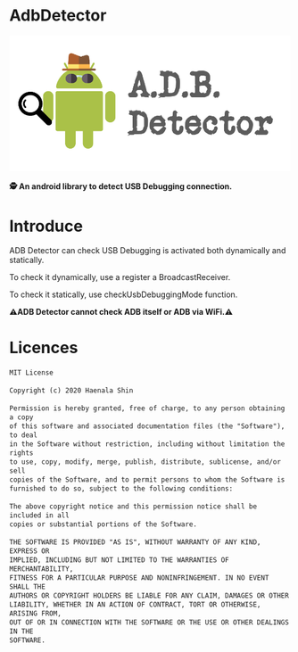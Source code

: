 # AdbDetector

![ADB Detector title](adbdetector_title.png)

**🕵️ An android library to detect USB Debugging connection.**

# Introduce

ADB Detector can check USB Debugging is activated both dynamically and statically.
 
To check it dynamically, use a register a BroadcastReceiver.
 
To check it statically, use checkUsbDebuggingMode function.

**⚠️ADB Detector cannot check ADB itself or ADB via WiFi.⚠️**

# Licences

```
MIT License

Copyright (c) 2020 Haenala Shin

Permission is hereby granted, free of charge, to any person obtaining a copy
of this software and associated documentation files (the "Software"), to deal
in the Software without restriction, including without limitation the rights
to use, copy, modify, merge, publish, distribute, sublicense, and/or sell
copies of the Software, and to permit persons to whom the Software is
furnished to do so, subject to the following conditions:

The above copyright notice and this permission notice shall be included in all
copies or substantial portions of the Software.

THE SOFTWARE IS PROVIDED "AS IS", WITHOUT WARRANTY OF ANY KIND, EXPRESS OR
IMPLIED, INCLUDING BUT NOT LIMITED TO THE WARRANTIES OF MERCHANTABILITY,
FITNESS FOR A PARTICULAR PURPOSE AND NONINFRINGEMENT. IN NO EVENT SHALL THE
AUTHORS OR COPYRIGHT HOLDERS BE LIABLE FOR ANY CLAIM, DAMAGES OR OTHER
LIABILITY, WHETHER IN AN ACTION OF CONTRACT, TORT OR OTHERWISE, ARISING FROM,
OUT OF OR IN CONNECTION WITH THE SOFTWARE OR THE USE OR OTHER DEALINGS IN THE
SOFTWARE.
```